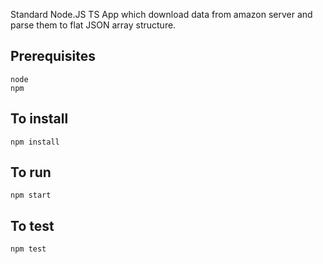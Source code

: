 Standard Node.JS TS App which download data from amazon server and parse them to flat JSON array structure.

## Prerequisites

```
node
npm
```

## To install

`npm install`

## To run

`npm start`

## To test

`npm test`
